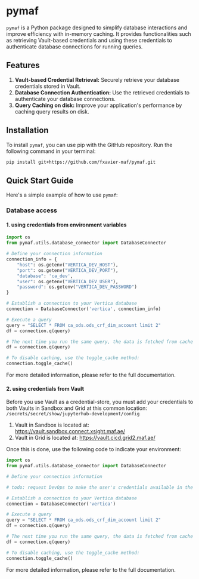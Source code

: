 # pymaf

`pymaf` is a Python package designed to simplify database interactions and improve efficiency with in-memory caching. It provides functionalities such as retrieving Vault-based credentials and using these credentials to authenticate database connections for running queries.

## Features

1. **Vault-based Credential Retrieval:** Securely retrieve your database credentials stored in Vault.
2. **Database Connection Authentication:** Use the retrieved credentials to authenticate your database connections.
3. **Query Caching on disk:** Improve your application's performance by caching query results on disk.

## Installation
To install `pymaf`, you can use pip with the GitHub repository. Run the following command in your terminal:

```bash
pip install git+https://github.com/fxavier-maf/pymaf.git
```


## Quick Start Guide

Here's a simple example of how to use `pymaf`:

### Database access

#### 1. using credentials from environment variables
```python
import os
from pymaf.utils.database_connector import DatabaseConnector

# Define your connection information
connection_info = {
    "host": os.getenv("VERTICA_DEV_HOST"),
    "port": os.getenv("VERTICA_DEV_PORT"),
    "database": 'ca_dev',
    "user": os.getenv("VERTICA_DEV_USER"),
    "password": os.getenv("VERTICA_DEV_PASSWORD")
}

# Establish a connection to your Vertica database
connection = DatabaseConnector('vertica', connection_info)

# Execute a query
query = "SELECT * FROM ca_ods.ods_crf_dim_account limit 2"
df = connection.q(query)

# The next time you run the same query, the data is fetched from cache if available.
df = connection.q(query)

# To disable caching, use the toggle_cache method:
connection.toggle_cache()
```

For more detailed information, please refer to the full documentation.


#### 2. using credentials from Vault

Before you use Vault as a credential-store, you must add your credentials to both
Vaults in Sandbox and Grid at this common location: `/secrets/secret/show/jupyterhub-development/config`

1. Vault in Sandbox is located at: https://vault.sandbox.connect.xsight.maf.ae/
2. Vault in Grid is located at: https://vault.cicd.grid2.maf.ae/

Once this is done, use the following code to indicate your environment:

```python
import os
from pymaf.utils.database_connector import DatabaseConnector

# Define your connection information

# todo: request DevOps to make the user's credentials available in the Jupyterhub pod

# Establish a connection to your Vertica database
connection = DatabaseConnector('vertica')

# Execute a query
query = "SELECT * FROM ca_ods.ods_crf_dim_account limit 2"
df = connection.q(query)

# The next time you run the same query, the data is fetched from cache if available.
df = connection.q(query)

# To disable caching, use the toggle_cache method:
connection.toggle_cache()
```

For more detailed information, please refer to the full documentation.
